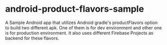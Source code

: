 # android-product-flavors-sample

A Sample Android app that utilizes Android gradle's productFlavors option to build two different apk.
One of them is for dev environment and other one is for production environment.
It also uses different Firebase Projects as backend for these flavors.